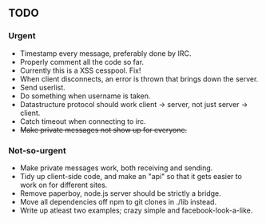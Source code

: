 ## TODO

### Urgent

* Timestamp every message, preferably done by IRC.
* Properly comment all the code so far.
* Currently this is a XSS cesspool. Fix!
* When client disconnects, an error is thrown that brings down the
  server.
* Send userlist.
* Do something when username is taken.
* Datastructure protocol should work client -> server, not just server
  -> client.
* Catch timeout when connecting to irc.
* ~~Make private messages not show up for everyone.~~

### Not-so-urgent

* Make private messages work, both receiving and sending.
* Tidy up client-side code, and make an "api" so that it gets easier to
  work on for different sites.
* Remove paperboy, node.js server should be strictly a bridge.
* Move all dependencies off npm to git clones in ./lib instead.
* Write up atleast two examples; crazy simple and facebook-look-a-like.
